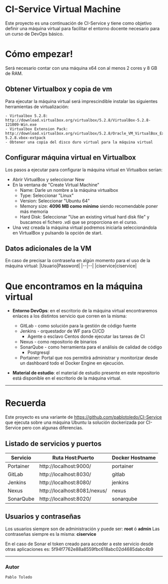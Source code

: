 # CI-Service Virtual Machine

Este proyecto es una continuación de CI-Service y tiene como objetivo definir una máquina virtual para facilitar el entorno docente necesario para un curso de DevOps básico.

# Cómo empezar!
Será necesario contar con una máquina x64 con al menos 2 cores y 8 GB de RAM.

## Obtener Virtualbox y copia de vm
Para ejecutar la máquina virtual será imprescindible instalar las siguientes herramientas de virtualización:

	- Virtualbox 5.2.8: http://download.virtualbox.org/virtualbox/5.2.8/VirtualBox-5.2.8-121009-Win.exe
	- Virtualbox Extension Pack: http://download.virtualbox.org/virtualbox/5.2.8/Oracle_VM_VirtualBox_Extension_Pack-5.2.8.vbox-extpack
	- Obtener una copia del disco duro virtual para la máquina virtual

## Configurar máquina virtual en Virtualbox
Los pasos a ejecutar para configurar la máquina virtual en Virtualbox serían:

- Abrir VirtualBox y seleccionar New
- En la ventana de "Create Virtual Machine"
    - Name: Darle un nombre a la máquina virtualbox
    - Type: Seleccionar "Linux"
    - Version: Seleccionar "Ubuntu 64"
    - Memory size: **4096 MB como mínimo** siendo recomendable poner más memoria
    - Hard Disk: Seleccionar "Use an existing virtual hard disk file" y buscamos el fichero .vdi que se proporciona en el curso.
- Una vez creada la máquina virtual podremos iniciarla seleccionándola en VirtualBox y pulsando la opción de start.

## Datos adicionales de la VM
En caso de precisar la contraseña en algún momento para el uso de la máquina virtual:
|Usuario|Password|
|--|--|
|ciservice|ciservice|

# Que encontramos en la máquina virtual

 - **Entorno DevOps**: en el escritorio de la máquina virtual encontraremos enlaces a los distintos servicio que corren en la misma:
	 - GitLab - como solución para la gestión de código fuente
	 - Jenkins - orquestador de WF para CI/CD
		 - Agente o esclavo Centos donde ejecutar las tareas de CI
	 - Nexus - como repositorio de binarios
	 - SonarQube - como herramienta para el análisis de calidad de código
		 - Postgresql
	 - Portainer: Portal que nos permitirá administrar y monitorizar desde un dashboard todo el Docker Engine en ejecución.

 - **Material de estudio**: el material de estudio presente en este repositorio está disponible en el escritorio de la máquina virtual.

----------
# Recuerda
Este proyecto es una variante de https://github.com/pablotoledo/CI-Service que ejecuta sobre una máquina Ubuntu la solución dockerizada por CI-Service pero con algunas diferencias.

## Listado de servicios y puertos

|Servicio|Ruta Host:Puerto|Docker Hostname|
|--|--|--|
|Portainer|http://localhost:9000/ |portainer|
|GitLab|http://localhost:8030/ |gitlab|
|Jenkins|http://localhost:8080/ |jenkins|
|Nexus|http://localhost:8081/nexus/ |nexus|
|SonarQube|http://localhost:8020/ |sonarqube|

## Usuarios y contraseñas
Los usuarios siempre son de administración y puede ser: **root** ó **admin**
Las contraseñas siempre es la misma: **ciservice**

En el caso de Sonar el token creado para acceder a este servicio desde otras aplicaciones es: 5f94f7762e88a8559fbc618abc02d4685dabc4b9


----------

### Autor
    Pablo Toledo
